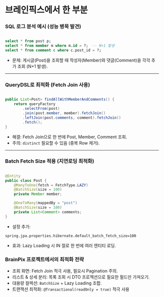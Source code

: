 # 브레인픽스에서 한 부분 

### **SQL 로그 분석 예시 (성능 병목 발견)**

```sql

select * from post p;
select * from member m where m.id = ?;  -- N+1 발생
select * from comment c where c.post_id = ?;

```

- 문제: 게시글(Post)을 조회할 때 작성자(Member)와 댓글(Comment)을 각각 추가 조회 (N+1 발생).

---

### **QueryDSL로 최적화 (Fetch Join 사용)**

```java

public List<Post> findAllWithMemberAndComments() {
    return queryFactory
        .selectFrom(post)
        .join(post.member, member).fetchJoin()
        .leftJoin(post.comments, comment).fetchJoin()
        .fetch();
}
```

- 해결: Fetch Join으로 한 번에 Post, Member, Comment 조회.
- 주의: `distinct` 필요할 수 있음 (중복 Row 제거).

---

### **Batch Fetch Size 적용 (지연로딩 최적화)**

```java

@Entity
public class Post {
    @ManyToOne(fetch = FetchType.LAZY)
    @BatchSize(size = 100)
    private Member member;

    @OneToMany(mappedBy = "post")
    @BatchSize(size = 100)
    private List<Comment> comments;
}
```

- 설정 추가:

```
spring.jpa.properties.hibernate.default_batch_fetch_size=100
```

- 효과: Lazy Loading 시 IN 절로 한 번에 여러 엔티티 로딩.

### **BrainPix 프로젝트에서의 최적화 전략**

- 조회 화면: Fetch Join 적극 사용, 필요시 Pagination 주의.
- 리스트 & 상세 분리: 목록 조회 시 DTO 프로젝션으로 필요한 필드만 가져오기.
- 대용량 컬렉션: `BatchSize` + Lazy Loading 조합.
- 트랜잭션 최적화: `@Transactional(readOnly = true)` 적극 사용
